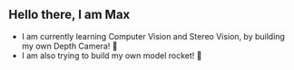 ## Hello there, I am Max
- I am currently learning Computer Vision and Stereo Vision, by building my own Depth Camera! 🎥
- I am also trying to build my own model rocket! 🚀



<!--
ffx
helloo

Here are some ideas to get you started:





- 🔭 I’m currently working on ...
- 🌱 I’m currently learning ...
- 👯 I’m looking to collaborate on ...
- 🤔 I’m looking for help with ...
- 💬 Ask me about ...
- 📫 How to reach me: ...
- 😄 Pronouns: ... 
- ⚡ Fun fact: ... Yappa Yappa XD

#My projects:

#My website XD:
CallMeMax
Made by Mäx


haha, rennen 2dayyyy

jijij

oiiiu XD

hahaha XDDD
OOOH yeah

gamesss commm
-->
